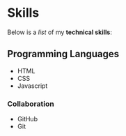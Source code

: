 # Skills

Below is a *list* of my **technical skills**:

## Programming Languages
- HTML
- CSS
- Javascript

### Collaboration
- GitHub
- Git
